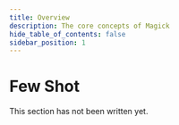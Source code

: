 ```yaml
---
title: Overview
description: The core concepts of Magick
hide_table_of_contents: false
sidebar_position: 1
---
```


# Few Shot

This section has not been written yet.
